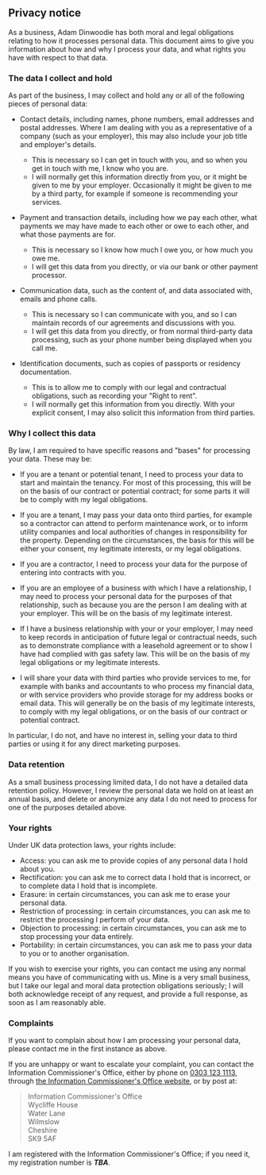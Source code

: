 ## Privacy notice

As a business, Adam Dinwoodie has both moral
and legal obligations relating to how it processes personal data.  This
document aims to give you information about how and why I process your
data, and what rights you have with respect to that data.

### The data I collect and hold

As part of the business, I may collect and hold any or all of the following
pieces of personal data:

-   Contact details, including names, phone numbers, email addresses and postal
    addresses.  Where I am dealing with you as a representative of a company
    (such as your employer), this may also include your job title and
    employer's details.

    -   This is necessary so I can get in touch with you, and so when you get
        in touch with me, I know who you are.
    -   I will normally get this information directly from you, or it might be
        given to me by your employer.  Occasionally it might be given to me by
        a third party, for example if someone is recommending your services.

-   Payment and transaction details, including how we pay each other, what
    payments we may have made to each other or owe to each other, and what
    those payments are for.

    -   This is necessary so I know how much I owe you, or how much you owe
        me.
    -   I will get this data from you directly, or via our bank or other
        payment processor.

-   Communication data, such as the content of, and data associated with,
    emails and phone calls.

    -   This is necessary so I can communicate with you, and so I can
        maintain records of our agreements and discussions with you.
    -   I will get this data from you directly, or from normal third-party
        data processing, such as your phone number being displayed when you
        call me.

-   Identification documents, such as copies of passports or residency
    documentation.

    -   This is to allow me to comply with our legal and contractual
        obligations, such as recording your "Right to rent".
    -   I will normally get this information from you directly.  With your
        explicit consent, I may also solicit this information from third
        parties.

### Why I collect this data

By law, I am required to have specific reasons and "bases" for processing
your data.  These may be:

-   If you are a tenant or potential tenant, I need to process your data to
    start and maintain the tenancy.  For most of this processing, this will be
    on the basis of our contract or potential contract; for some parts it will
    be to comply with my legal obligations.

-   If you are a tenant, I may pass your data onto third parties, for
    example so a contractor can attend to perform maintenance work, or to
    inform utility companies and local authorities of changes in
    responsibility for the property.  Depending
    on the circumstances, the basis for this will be either your consent, my
    legitimate interests, or my legal obligations.

-   If you are a contractor, I need to process your data for the purpose of
    entering into contracts with you.

-   If you are an employee of a business with which I have a relationship, I
    may need to process your personal data for the purposes of that
    relationship, such as because you are the person I am dealing with at
    your employer.  This will be on the basis of my legitimate interest.

-   If I have a business relationship with your or your employer, I may need
    to keep records in anticipation of future legal or contractual needs, such
    as to demonstrate compliance with a leasehold agreement or to show I have
    had complied with gas safety law.  This will be on the basis of my legal
    obligations or my legitimate interests.

-   I will share your data with third parties who provide services to me, for
    example with banks and accountants to who process my financial data, or
    with service providers who provide storage for my address books or email
    data.  This will generally be on the basis of my legitimate interests, to
    comply with my legal obligations, or on the basis of our contract or
    potential contract.

In particular, I do not, and have no interest in, selling your data to third
parties or using it for any direct marketing purposes.

### Data retention

As a small business processing limited data, I do not have a detailed
data retention policy.  However, I review the personal data we hold on at
least an annual basis, and delete or anonymize any data I do not need to
process for one of the purposes detailed above.

### Your rights

Under UK data protection laws, your rights include:

-   Access: you can ask me to provide copies of any personal data I hold
    about you.
-   Rectification: you can ask me to correct data I hold that is
    incorrect, or to complete data I hold that is incomplete.
-   Erasure: in certain circumstances, you can ask me to erase your personal
    data.
-   Restriction of processing: in certain circumstances, you can ask me to
    restrict the processing I perform of your data.
-   Objection to processing: in certain circumstances, you can ask me to stop
    processing your data entirely.
-   Portability: in certain circumstances, you can ask me to pass your data to
    you or to another organisation.

If you wish to exercise your rights, you can contact me
using any normal means you have of communicating with
us.  Mine is a very small business, but I take our legal
and moral data protection obligations seriously; I will both acknowledge
receipt of any request, and provide a full response, as soon as I am
reasonably able.

### Complaints

If you want to complain about how I am processing your personal data,
please contact me in the first instance as above.

If you are unhappy or want to escalate your complaint, you can contact the
Information Commissioner's Office, either by phone on [0303 123
1113](tel:+443031231113), through [the Information Commissioner's Office
website](https://www.ico.org.uk), or by post at:

> Information Commissioner's Office  
> Wycliffe House  
> Water Lane  
> Wilmslow  
> Cheshire  
> SK9 5AF

I am registered with the Information Commissioner's Office; if you need
it, my registration number is **_TBA_**.
